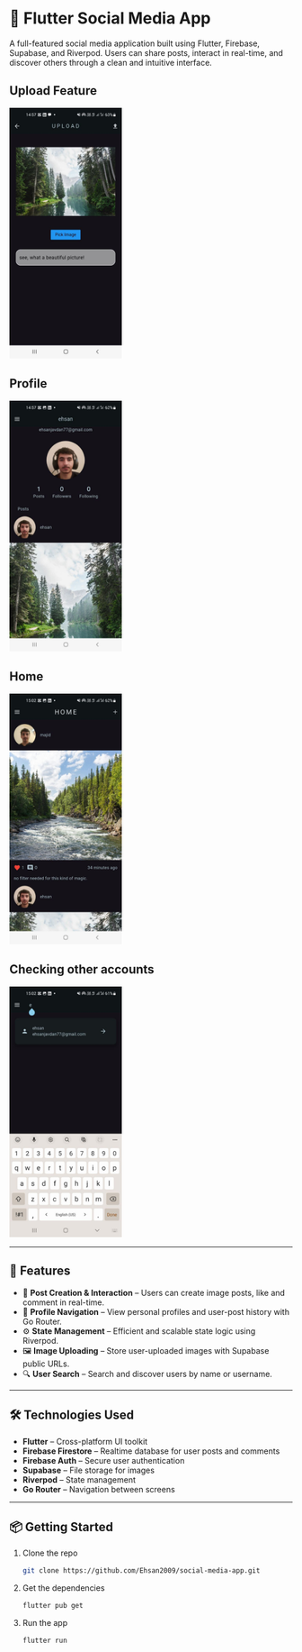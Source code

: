 # 📸 Flutter Social Media App  

A full-featured social media application built using Flutter, Firebase, Supabase, and Riverpod. Users can share posts, interact in real-time, and discover others through a clean and intuitive interface.

<h2>Upload Feature</h2>
<img src="https://github.com/Ehsan2009/social-media/blob/master/social_media_one.jpg" width="200"/>

<h2>Profile</h2>
<img src="https://github.com/Ehsan2009/social-media/blob/master/social_media_two.jpg" width="200"/>

<h2>Home</h2>
<img src="https://github.com/Ehsan2009/social-media/blob/master/social_media_three.jpg" width="200"/>

<h2>Checking other accounts</h2>
<img src="https://github.com/Ehsan2009/social-media/blob/master/social_media_four.jpg" width="200"/>

---

## 🚀 Features  
- 📝 **Post Creation & Interaction** – Users can create image posts, like and comment in real-time.  
- 👤 **Profile Navigation** – View personal profiles and user-post history with Go Router.  
- ⚙️ **State Management** – Efficient and scalable state logic using Riverpod.  
- 🖼️ **Image Uploading** – Store user-uploaded images with Supabase public URLs.  
- 🔍 **User Search** – Search and discover users by name or username.  

---

## 🛠️ Technologies Used  
- **Flutter** – Cross-platform UI toolkit  
- **Firebase Firestore** – Realtime database for user posts and comments  
- **Firebase Auth** – Secure user authentication  
- **Supabase** – File storage for images  
- **Riverpod** – State management  
- **Go Router** – Navigation between screens  

---

## 📦 Getting Started  
1. Clone the repo  
   ```bash
   git clone https://github.com/Ehsan2009/social-media-app.git
2. Get the dependencies
   ```bash
   flutter pub get
3. Run the app
   ```bash
   flutter run
